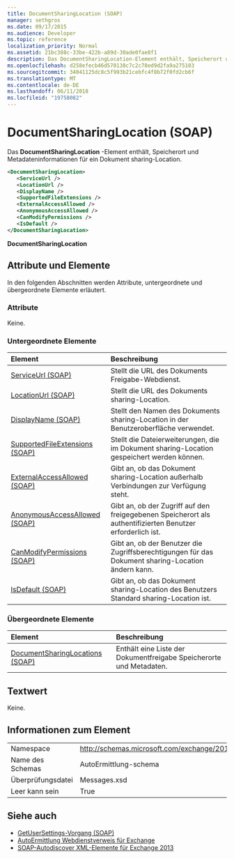 ```yaml
---
title: DocumentSharingLocation (SOAP)
manager: sethgros
ms.date: 09/17/2015
ms.audience: Developer
ms.topic: reference
localization_priority: Normal
ms.assetid: 21bc388c-33be-422b-a89d-30ade0fae8f1
description: Das DocumentSharingLocation-Element enthält, Speicherort und Metadateninformationen für ein Dokument sharing-Location.
ms.openlocfilehash: d258efecb46d570138c7c2c78ed9d2fa9a275103
ms.sourcegitcommit: 34041125dc8c5f993b21cebfc4f8b72f0fd2cb6f
ms.translationtype: MT
ms.contentlocale: de-DE
ms.lasthandoff: 06/11/2018
ms.locfileid: "19758082"
---
```

# <a name="documentsharinglocation-soap"></a>DocumentSharingLocation (SOAP)

Das **DocumentSharingLocation** -Element enthält, Speicherort und Metadateninformationen für ein Dokument sharing-Location. 
  
```XML
<DocumentSharingLocation>
   <ServiceUrl />
   <LocationUrl />
   <DisplayName />
   <SupportedFileExtensions />
   <ExternalAccessAllowed />
   <AnonymousAccessAllowed />
   <CanModifyPermissions />
   <IsDefault />
</DocumentSharingLocation>
```

 **DocumentSharingLocation**
## <a name="attributes-and-elements"></a>Attribute und Elemente

In den folgenden Abschnitten werden Attribute, untergeordnete und übergeordnete Elemente erläutert.
  
### <a name="attributes"></a>Attribute

Keine.
  
### <a name="child-elements"></a>Untergeordnete Elemente

|**Element**|**Beschreibung**|
|:-----|:-----|
|[ServiceUrl (SOAP)](serviceurl-soap.md) <br/> |Stellt die URL des Dokuments Freigabe-Webdienst.  <br/> |
|[LocationUrl (SOAP)](locationurl-soap.md) <br/> |Stellt die URL des Dokuments sharing-Location.  <br/> |
|[DisplayName (SOAP)](displayname-soap.md) <br/> |Stellt den Namen des Dokuments sharing-Location in der Benutzeroberfläche verwendet.  <br/> |
|[SupportedFileExtensions (SOAP)](supportedfileextensions-soap.md) <br/> |Stellt die Dateierweiterungen, die im Dokument sharing-Location gespeichert werden können.  <br/> |
|[ExternalAccessAllowed (SOAP)](externalaccessallowed-soap.md) <br/> |Gibt an, ob das Dokument sharing-Location außerhalb Verbindungen zur Verfügung steht.  <br/> |
|[AnonymousAccessAllowed (SOAP)](anonymousaccessallowed-soap.md) <br/> |Gibt an, ob der Zugriff auf den freigegebenen Speicherort als authentifizierten Benutzer erforderlich ist.  <br/> |
|[CanModifyPermissions (SOAP)](canmodifypermissions-soap.md) <br/> |Gibt an, ob der Benutzer die Zugriffsberechtigungen für das Dokument sharing-Location ändern kann.  <br/> |
|[IsDefault (SOAP)](isdefault-soap.md) <br/> |Gibt an, ob das Dokument sharing-Location des Benutzers Standard sharing-Location ist.  <br/> |
   
### <a name="parent-elements"></a>Übergeordnete Elemente

|**Element**|**Beschreibung**|
|:-----|:-----|
|[DocumentSharingLocations (SOAP)](documentsharinglocations-soap.md) <br/> |Enthält eine Liste der Dokumentfreigabe Speicherorte und Metadaten.  <br/> |
   
## <a name="text-value"></a>Textwert

Keine.
  
## <a name="element-information"></a>Informationen zum Element

|||
|:-----|:-----|
|Namespace  <br/> |http://schemas.microsoft.com/exchange/2010/Autodiscover  <br/> |
|Name des Schemas  <br/> |AutoErmittlung-schema  <br/> |
|Überprüfungsdatei  <br/> |Messages.xsd  <br/> |
|Leer kann sein  <br/> |True  <br/> |
   
## <a name="see-also"></a>Siehe auch

- [GetUserSettings-Vorgang (SOAP)](getusersettings-operation-soap.md)
- [AutoErmittlung Webdienstverweis für Exchange](autodiscover-web-service-reference-for-exchange.md)
- [SOAP-Autodiscover XML-Elemente für Exchange 2013](soap-autodiscover-xml-elements-for-exchange-2013.md)

